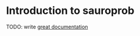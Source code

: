 # Introduction to sauroprob

TODO: write [great documentation](http://jacobian.org/writing/what-to-write/)
